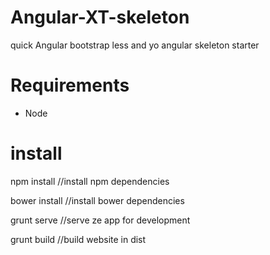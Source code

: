 Angular-XT-skeleton
===================

quick Angular bootstrap less and yo angular skeleton starter

Requirements 
===================

 * Node


install
===================
 
 npm install  //install npm dependencies
 
 bower install //install bower dependencies
 
 grunt serve //serve ze app for development
 
 grunt build //build website in dist
